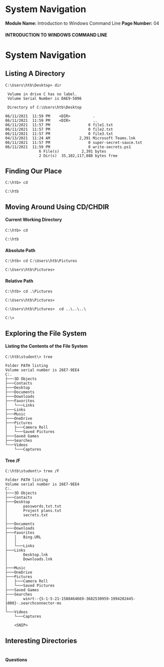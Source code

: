 <!--
 // Platform: Academy
// URL: https://academy.hackthebox.com/module/167/section/1609
// Platform Version: V1
// Module ID: 167
// Module Name: Introduction to Windows Command Line
// Module Difficulty: Easy
// Section ID: 1609
// Section Title: System Navigation
// Page Title: Hack The Box - Academy
// Page Number: 04
-->

# System Navigation

**Module Name:** Introduction to Windows Command Line **Page Number:** 04

#### 

#### INTRODUCTION TO WINDOWS COMMAND LINE

# System Navigation

## Listing A Directory

``` cmd-session
C:\Users\htb\Desktop> dir
  
 Volume in drive C has no label.
 Volume Serial Number is DAE9-5896

 Directory of C:\Users\htb\Desktop

06/11/2021  11:59 PM    <DIR>          .
06/11/2021  11:59 PM    <DIR>          ..
06/11/2021  11:57 PM                 0 file1.txt
06/11/2021  11:57 PM                 0 file2.txt
06/11/2021  11:57 PM                 0 file3.txt
04/13/2021  11:24 AM             2,391 Microsoft Teams.lnk
06/11/2021  11:57 PM                 0 super-secret-sauce.txt
06/11/2021  11:59 PM                 0 write-secrets.ps1
               6 File(s)          2,391 bytes
               2 Dir(s)  35,102,117,888 bytes free
```

## Finding Our Place

``` cmd-session
C:\htb> cd 

C:\htb
```

## Moving Around Using CD/CHDIR

#### Current Working Directory

``` cmd-session
C:\htb> cd 

C:\htb
```

#### Absolute Path

``` cmd-session
C:\htb> cd C:\Users\htb\Pictures

C:\Users\htb\Pictures>
```

#### Relative Path

``` cmd-session
C:\htb> cd .\Pictures

C:\Users\htb\Pictures>
```

``` cmd-session
C:\Users\htb\Pictures>  cd ..\..\..\

C:\>
```

## Exploring the File System

#### Listing the Contents of the File System

``` cmd-session
C:\htb\student\> tree

Folder PATH listing
Volume serial number is 26E7-9EE4
C:.
├───3D Objects
├───Contacts
├───Desktop
├───Documents
├───Downloads
├───Favorites
│   └───Links
├───Links
├───Music
├───OneDrive
├───Pictures
│   ├───Camera Roll
│   └───Saved Pictures
├───Saved Games
├───Searches
└───Videos
    └───Captures
```

#### Tree /F

``` cmd-session
C:\htb\student\> tree /F

Folder PATH listing
Volume serial number is 26E7-9EE4
C:.
├───3D Objects
├───Contacts
├───Desktop
│       passwords.txt.txt
│       Project plans.txt
│       secrets.txt
│
├───Documents
├───Downloads
├───Favorites
│   │   Bing.URL
│   │
│   └───Links
├───Links
│       Desktop.lnk
│       Downloads.lnk
│
├───Music
├───OneDrive
├───Pictures
│   ├───Camera Roll
│   └───Saved Pictures
├───Saved Games
├───Searches
│       winrt--{S-1-5-21-1588464669-3682530959-1994202445-1000}-.searchconnector-ms
│
└───Videos
    └───Captures

    <SNIP>
```

## Interesting Directories

# 

# 

#### Questions

####